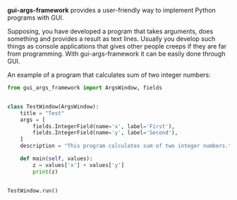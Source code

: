 **gui-args-framework** provides a user-friendly way to implement Python programs with GUI.

Supposing, you have developed a program that takes arguments, does something and provides a result as text lines.
Usually you develop such things as console applications that gives other people creeps if they are far from programming.
With gui-args-framework it can be easily done through GUI.

An example of a program that calculates sum of two integer numbers:

```python
from gui_args_framework import ArgsWindow, fields


class TestWindow(ArgsWindow):
    title = "Test"
    args = [
        fields.IntegerField(name='x', label='First'),
        fields.IntegerField(name='y', label='Second'),
    ]
    description = "This program calculates sum of two integer numbers."

    def main(self, values):
        z = values['x'] + values['y']
        print(z)


TestWindow.run()
```
